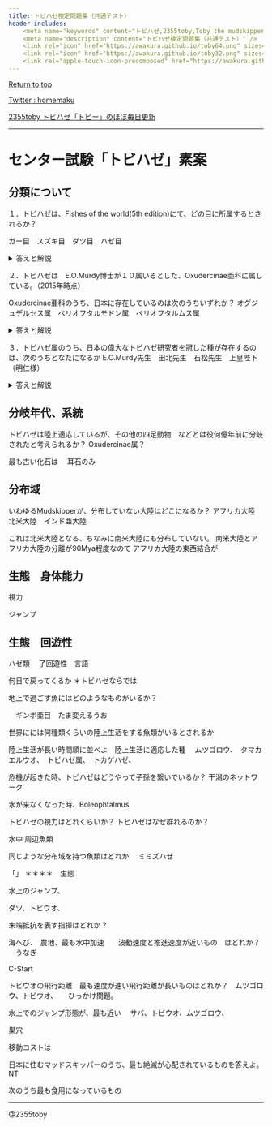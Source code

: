 ```yaml
---
title: トビハゼ検定問題集（共通テスト）
header-includes:
	<meta name="keywords" content="トビハゼ,2355toby,Toby the mudskipper,P Modestus,知識,テスト" />
	<meta name="description" content="トビハゼ検定問題集（共通テスト）" />
	<link rel="icon" href="https://awakura.github.io/toby64.png" sizes="64x64" type="image/png" /> 
	<link rel="icon" href="https://awakura.github.io/toby32.png" sizes="32x32" type="image/png" />  
	<link rel="apple-touch-icon-precomposed" href="https://awakura.github.io/toby150.png" />
---
```


[Return to top](https://awakura.github.io/)

[Twitter : homemaku](https://x.com/homemaku)

[2355toby トビハゼ「トビー」のほぼ毎日更新](https://www.youtube.com/channel/UCFq06QurrYT58m7wzqy1MZQ)


___

# センター試験「トビハゼ」素案



## 分類について

１．トビハゼは、Fishes of the world(5th edition)にて、どの目に所属するとされるか？

ガー目　スズキ目　ダツ目　ハゼ目

<details>
<summary>答えと解説</summary>
かって4th Editionでは、スズキ目ーハゼ亜目ーOxudercnaeートビハゼ属でしたが、
5th Editionでは、スズキ目に大幅な変更があり、ハゼ目ーOxudercidaeートビハゼ属となっています。
まだまだスズキ目近辺の整理は続きそうですね。
Oxuercinaeは、泥の上だけじゃなく、系統樹の上でもぴょんぴょん飛び跳ねて別の枝にぶら下がったりしています。
</details>


２．トビハゼは　E.O.Murdy博士が１０属いるとした、Oxudercinae亜科に属している。（2015年時点）

Oxudercinae亜科のうち、日本に存在しているのは次のうちいずれか？
オグジュデルセス属　ペリオフタルモドン属　ペリオフタルムス属

<details>
<summary>答えと解説</summary>
トビハゼ属の別名、ペリオフタルムス属を回答して欲しい。
ムツゴロウなどゴツいのはボレオフタルムス属
</details>


３．トビハゼ属のうち、日本の偉大なトビハゼ研究者を冠した種が存在するのは、次のうちどなたになるか
E.O.Murdy先生　田北先生　石松先生　上皇陛下（明仁様）

<details>
<summary>答えと解説</summary>
上皇陛下はハゼのご研究においても著名でハゼ目の献名があります。しかし、トビハゼ属については献名はお持ちになっておられません。
各先生、Oxudercinaeに関連して大変な成果をお持ちですが、田北先生にP. takitaが献げられているのみになっています。
</details>


## 分岐年代、系統

トビハゼは陸上適応しているが、その他の四足動物　などとは役何億年前に分岐されたと考えられるか？
Oxudercinae属？

最も古い化石は
　耳石のみ


## 分布域
いわゆるMudskipperが、分布していない大陸はどこになるか？
アフリカ大陸　北米大陸　インド亜大陸

これは北米大陸となる、ちなみに南米大陸にも分布していない。
南米大陸とアフリカ大陸の分離が90Mya程度なので
アフリカ大陸の東西結合が


## 生態　身体能力

視力

ジャンプ


## 生態　回遊性

ハゼ類
　了回遊性　言語

何日で戻ってくるか
＊トビハゼならでは


地上で過ごす魚にはどのようなものがいるか？

　ギンポ亜目　たま変えるうお

世界にには何種類くらいの陸上生活をする魚類がいるとされるか

陸上生活が長い時間順に並べよ　陸上生活に適応した種
　ムツゴロウ、　タマカエルウオ、　トビハゼ属、　トカゲハゼ、　

危機が起きた時、トビハゼはどうやって子孫を繋いでいるか？
干潟のネットワーク

水が来なくなった時、Boleophtalmus

トビハゼの視力はどれくらいか？
トビハゼはなぜ群れるのか？


水中
周辺魚類

同じような分布域を持つ魚類はどれか
　ミミズハぜ

「」
＊＊＊＊　生態

水上のジャンプ、

ダツ、トビウオ、


末端抵抗を表す指揮はどれか？

海へび、　農地、最も水中加速　　波動速度と推進速度が近いもの　はどれか？
　うなぎ

C-Start

トビウオの飛行距離　最も速度が速い飛行距離が長いものはどれか？　ムツゴロウ、トビウオ、　　ひっかけ問題。

水上でのジャンプ形態が、最も近い
　サバ、トビウオ、ムツゴロウ、

巣穴


移動コストは


日本に住むマッドスキッパーのうち、最も絶滅が心配されているものを答えよ。
NT

次のうち最も食用になっているもの




---

@2355toby




